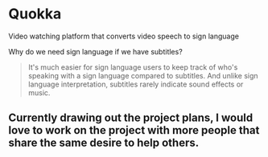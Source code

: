 # Quokka
Video watching platform that converts video speech to sign language


Why do we need sign language if we have subtitles?
> It's much easier for sign language users to keep track of who's speaking with a sign language compared to subtitles.
> And unlike sign language interpretation, subtitles rarely indicate sound effects or music. 

## Currently drawing out the project plans, I would love to work on the project with more people that share the same desire to help others.
